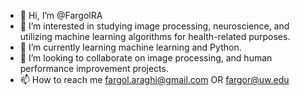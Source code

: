 - 👋 Hi, I’m @FargolRA
- 👀 I’m interested in studying image processing, neuroscience, and utilizing machine learning algorithms for health-related purposes.
- 🌱 I’m currently learning machine learning and Python.
- 💞️ I’m looking to collaborate on image processing, and human performance improvement projects. 
- 📫 How to reach me fargol.araghi@gmail.com OR fargor@uw.edu

<!---
FargolRA/FargolRA is a ✨ special ✨ repository because its `README.md` (this file) appears on your GitHub profile.
You can click the Preview link to take a look at your changes.
--->
